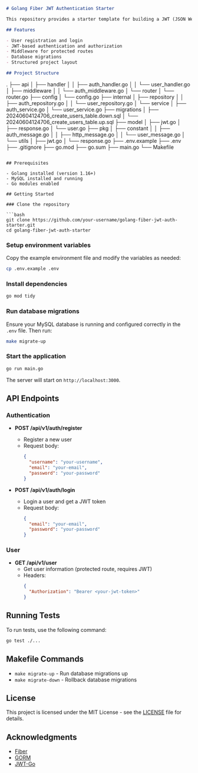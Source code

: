 ```markdown
# Golang Fiber JWT Authentication Starter

This repository provides a starter template for building a JWT (JSON Web Token) based authentication system using Golang with the Fiber framework and MySQL for the database.

## Features

- User registration and login
- JWT-based authentication and authorization
- Middleware for protected routes
- Database migrations
- Structured project layout

## Project Structure

```
.
├── api
│   ├── handler
│   │   ├── auth_handler.go
│   │   └── user_handler.go
│   ├── middleware
│   │   └── auth_middleware.go
│   └── router
│       └── router.go
├── config
│   └── config.go
├── internal
│   ├── repository
│   │   ├── auth_repository.go
│   │   └── user_repository.go
│   └── service
│       ├── auth_service.go
│       └── user_service.go
├── migrations
│   ├── 20240604124706_create_users_table.down.sql
│   └── 20240604124706_create_users_table.up.sql
├── model
│   ├── jwt.go
│   ├── response.go
│   └── user.go
├── pkg
│   ├── constant
│   │   ├── auth_message.go
│   │   ├── http_message.go
│   │   └── user_message.go
│   └── utils
│       ├── jwt.go
│       └── response.go
├── .env.example
├── .env
├── .gitignore
├── go.mod
├── go.sum
├── main.go
└── Makefile
```

## Prerequisites

- Golang installed (version 1.16+)
- MySQL installed and running
- Go modules enabled

## Getting Started

### Clone the repository

```bash
git clone https://github.com/your-username/golang-fiber-jwt-auth-starter.git
cd golang-fiber-jwt-auth-starter
```

### Setup environment variables

Copy the example environment file and modify the variables as needed:

```bash
cp .env.example .env
```

### Install dependencies

```bash
go mod tidy
```

### Run database migrations

Ensure your MySQL database is running and configured correctly in the `.env` file. Then run:

```bash
make migrate-up
```

### Start the application

```bash
go run main.go
```

The server will start on `http://localhost:3000`.

## API Endpoints

### Authentication

- **POST /api/v1/auth/register**
  - Register a new user
  - Request body:
    ```json
    {
      "username": "your-username",
      "email": "your-email",
      "password": "your-password"
    }
    ```

- **POST /api/v1/auth/login**
  - Login a user and get a JWT token
  - Request body:
    ```json
    {
      "email": "your-email",
      "password": "your-password"
    }
    ```

### User

- **GET /api/v1/user**
  - Get user information (protected route, requires JWT)
  - Headers:
    ```json
    {
      "Authorization": "Bearer <your-jwt-token>"
    }
    ```

## Running Tests

To run tests, use the following command:

```bash
go test ./...
```

## Makefile Commands

- `make migrate-up` - Run database migrations up
- `make migrate-down` - Rollback database migrations

## License

This project is licensed under the MIT License - see the [LICENSE](LICENSE) file for details.

## Acknowledgments

- [Fiber](https://github.com/gofiber/fiber)
- [GORM](https://gorm.io/)
- [JWT-Go](https://github.com/dgrijalva/jwt-go)
```
